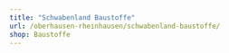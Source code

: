 ```yaml
---
title: "Schwabenland Baustoffe"
url: /oberhausen-rheinhausen/schwabenland-baustoffe/
shop: Baustoffe
---
```


